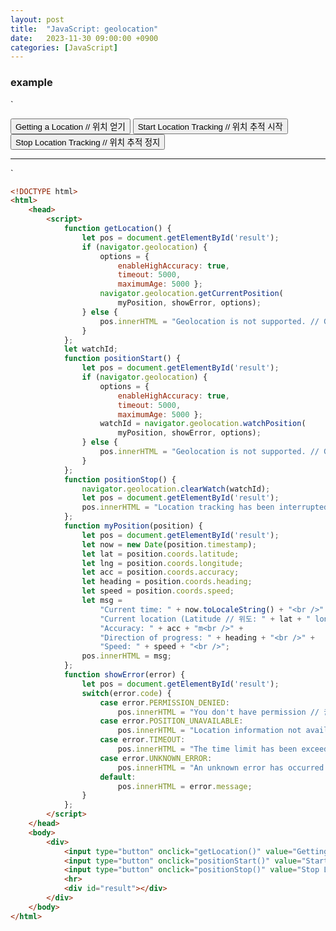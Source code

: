 ```yaml
---
layout: post
title:  "JavaScript: geolocation"
date:   2023-11-30 09:00:00 +0900
categories: [JavaScript]
---
```


### example   
`
<script>
    function getLocation() {
        let pos = document.getElementById('result');
        if (navigator.geolocation) {
            options = { 
                enableHighAccuracy: true,
                timeout: 5000,
                maximumAge: 5000 };
            navigator.geolocation.getCurrentPosition(
                myPosition, showError, options);
        } else {
            pos.innerHTML = "Geolocation is not supported. // Geolocation을 지원하지 않습니다.";
        }
    };
    let watchId;
    function positionStart() {
        let pos = document.getElementById('result');
        if (navigator.geolocation) {
            options = { 
                enableHighAccuracy: true,
                timeout: 5000,
                maximumAge: 5000 };
            watchId = navigator.geolocation.watchPosition(
                myPosition, showError, options);
        } else {
            pos.innerHTML = "Geolocation is not supported. // Geolocation을 지원하지 않습니다.";
        }
    };
    function positionStop() {
        navigator.geolocation.clearWatch(watchId);
        let pos = document.getElementById('result');
        pos.innerHTML = "Location tracking has been interrupted. // 위치 추적이 중단 되었습니다.";
    };
    function myPosition(position) {
        let pos = document.getElementById('result');
        let now = new Date(position.timestamp);
        let lat = position.coords.latitude;
        let lng = position.coords.longitude;
        let acc = position.coords.accuracy;
        let heading = position.coords.heading;
        let speed = position.coords.speed;
        let msg = 
            "Current time: " + now.toLocaleString() + "<br />" +
            "Current location (Latitude // 위도: " + lat + " longitude // 경도: " + lng + ")<br />" +
            "Accuracy: " + acc + "m<br />" +
            "Direction of progress: " + heading + "<br />" +
            "Speed: " + speed + "<br />";
        pos.innerHTML = msg;
    };
    function showError(error) {
        let pos = document.getElementById('result');
        switch(error.code) {
            case error.PERMISSION_DENIED:
                pos.innerHTML = "You don't have permission // 권한이 없습니다."; break;
            case error.POSITION_UNAVAILABLE:
                pos.innerHTML = "Location information not available // 위치 정보를 구할 수 없습니다."; break;
            case error.TIMEOUT:
                pos.innerHTML = "The time limit has been exceeded // 제한 시간을 초과하였습니다."; break;
            case error.UNKNOWN_ERROR:
                pos.innerHTML = "An unknown error has occurred // 알 수 없는 오류가 발생하였습니다."; break;
            default: 
                pos.innerHTML = error.message;
        }
    };
</script>
<body>
    <div>
        <input type="button" onclick="getLocation()" value="Getting a Location // 위치 얻기" />
        <input type="button" onclick="positionStart()" value="Start Location Tracking // 위치 추적 시작" />
        <input type="button" onclick="positionStop()" value="Stop Location Tracking // 위치 추적 정지" />
        <hr>
        <div id="result"></div>
    </div>
</body>
`
   
```html
<!DOCTYPE html>
<html>
    <head>
        <script>
            function getLocation() {
                let pos = document.getElementById('result');
                if (navigator.geolocation) {
                    options = { 
                        enableHighAccuracy: true,
                        timeout: 5000,
                        maximumAge: 5000 };
                    navigator.geolocation.getCurrentPosition(
                        myPosition, showError, options);
                } else {
                    pos.innerHTML = "Geolocation is not supported. // Geolocation을 지원하지 않습니다.";
                }
            };
            let watchId;
            function positionStart() {
                let pos = document.getElementById('result');
                if (navigator.geolocation) {
                    options = { 
                        enableHighAccuracy: true,
                        timeout: 5000,
                        maximumAge: 5000 };
                    watchId = navigator.geolocation.watchPosition(
                        myPosition, showError, options);
                } else {
                    pos.innerHTML = "Geolocation is not supported. // Geolocation을 지원하지 않습니다.";
                }
            };
            function positionStop() {
                navigator.geolocation.clearWatch(watchId);
                let pos = document.getElementById('result');
                pos.innerHTML = "Location tracking has been interrupted. // 위치 추적이 중단 되었습니다.";
            };
            function myPosition(position) {
                let pos = document.getElementById('result');
                let now = new Date(position.timestamp);
                let lat = position.coords.latitude;
                let lng = position.coords.longitude;
                let acc = position.coords.accuracy;
                let heading = position.coords.heading;
                let speed = position.coords.speed;
                let msg = 
                    "Current time: " + now.toLocaleString() + "<br />" +
                    "Current location (Latitude // 위도: " + lat + " longitude // 경도: " + lng + ")<br />" +
                    "Accuracy: " + acc + "m<br />" +
                    "Direction of progress: " + heading + "<br />" +
                    "Speed: " + speed + "<br />";
                pos.innerHTML = msg;
            };
            function showError(error) {
                let pos = document.getElementById('result');
                switch(error.code) {
                    case error.PERMISSION_DENIED:
                        pos.innerHTML = "You don't have permission // 권한이 없습니다."; break;
                    case error.POSITION_UNAVAILABLE:
                        pos.innerHTML = "Location information not available // 위치 정보를 구할 수 없습니다."; break;
                    case error.TIMEOUT:
                        pos.innerHTML = "The time limit has been exceeded // 제한 시간을 초과하였습니다."; break;
                    case error.UNKNOWN_ERROR:
                        pos.innerHTML = "An unknown error has occurred // 알 수 없는 오류가 발생하였습니다."; break;
                    default: 
                        pos.innerHTML = error.message;
                }
            };
        </script>
    </head>
    <body>
        <div>
            <input type="button" onclick="getLocation()" value="Getting a Location // 위치 얻기" />
            <input type="button" onclick="positionStart()" value="Start Location Tracking // 위치 추적 시작" />
            <input type="button" onclick="positionStop()" value="Stop Location Tracking // 위치 추적 정지" />
            <hr>
            <div id="result"></div>
        </div>
    </body>
</html>
```
